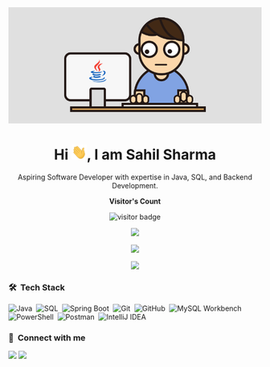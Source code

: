 <p align="center">
  <img src="https://github.com/Sahil-me/Sahil-me/blob/main/New.gif?raw=true" width="700">
</p>
<h1 align="center">Hi <img src="https://github.com/Sahil-me/Sahil-me/blob/main/Hi.gif?raw=true" width="30px" height="30px">, I am Sahil Sharma</h1>

<p align="center" width="150px">Aspiring Software Developer with expertise in Java, SQL, and Backend Development.</p>




<p align="center"><b>Visitor's Count</b></p>
<p align="center"><img src="https://profile-counter.glitch.me/Sahil-me/count.svg" alt="visitor badge"/></p>
<p align="center"><img src="https://github-readme-stats.vercel.app/api/top-langs/?username=Sahil-me&layout=compact&hide=TSQL&theme=chartreuse-dark"></p>
<p align="center" ><img src="https://github-readme-stats.vercel.app/api?username=Sahil-me&count_private=true&show_icons=true&theme=chartreuse-dark&include_all_commits=true" width="400"></p> 
<p align="center" ><img src="https://github-readme-streak-stats.herokuapp.com/?user=Sahil-me&theme=chartreuse-dark"></p>

### 🛠 &nbsp;Tech Stack

![Java](https://img.shields.io/badge/-Java-05122A?style=flat&logo=openjdk&logoColor=FFA518)&nbsp;
![SQL](https://img.shields.io/badge/-SQL-05122A?style=flat&logo=MySQL&logoColor=4479A1)&nbsp;
![Spring Boot](https://img.shields.io/badge/-SpringBoot-05122A?style=flat&logo=springboot&logoColor=6DB33F)&nbsp;
![Git](https://img.shields.io/badge/-Git-05122A?style=flat&logo=git)&nbsp;
![GitHub](https://img.shields.io/badge/-GitHub-05122A?style=flat&logo=github)&nbsp;
![MySQL Workbench](https://img.shields.io/badge/-MySQL%20Workbench-05122A?style=flat&logo=mysql&logoColor=4479A1)&nbsp;
![PowerShell](https://img.shields.io/badge/-PowerShell-05122A?style=flat&logo=powershell&logoColor=5391FE)&nbsp;
![Postman](https://img.shields.io/badge/-Postman-05122A?style=flat&logo=postman&logoColor=FF6C37)&nbsp;
![IntelliJ IDEA](https://img.shields.io/badge/-IntelliJ%20IDEA-05122A?style=flat&logo=intellij-idea&logoColor=000000)&nbsp;

### :link: &nbsp;Connect with me

<p align="left">
<!-- <a href="https://www.linkedin.com/in/sahil-me"><img src="https://img.shields.io/badge/-LinkedIn-0077B5?style=for-the-badge&logo=Linkedin&logoColor=white"/></a> -->
<a href="mailto:Sharmasahil201912@gmail.com"><img src="https://img.shields.io/badge/-Email-D14836?style=for-the-badge&logo=Gmail&logoColor=white"/></a> 
<a href="https://leetcode.com/Sahil_Sharma_07/"><img src="https://img.shields.io/badge/-LeetCode-FFA116?style=for-the-badge&logo=LeetCode&logoColor=white"/></a>
<!-- <a href="https://x.com/sahil12_me"><img src="https://img.shields.io/badge/-X-000000?style=for-the-badge&logo=X&logoColor=white"/></a>
<a href="https://instagram.com/sahil12.me"><img src="https://img.shields.io/badge/-Instagram-E4405F?style=for-the-badge&logo=instagram&logoColor=white"/></a> -->
</p>
